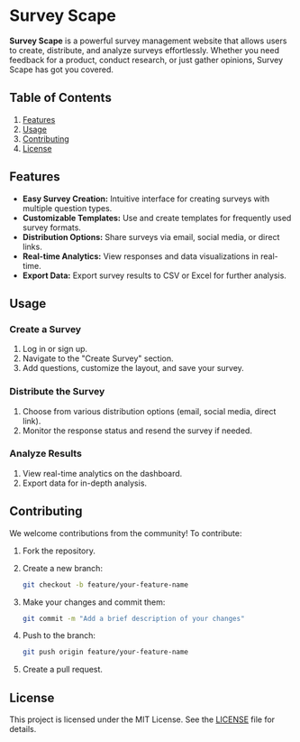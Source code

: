 # Survey Scape

**Survey Scape** is a powerful survey management website that allows users to create, distribute, and analyze surveys effortlessly. Whether you need feedback for a product, conduct research, or just gather opinions, Survey Scape has got you covered.

## Table of Contents

1. [Features](#features)
2. [Usage](#usage)
3. [Contributing](#contributing)
4. [License](#license)

## Features

- **Easy Survey Creation:** Intuitive interface for creating surveys with multiple question types.
- **Customizable Templates:** Use and create templates for frequently used survey formats.
- **Distribution Options:** Share surveys via email, social media, or direct links.
- **Real-time Analytics:** View responses and data visualizations in real-time.
- **Export Data:** Export survey results to CSV or Excel for further analysis.

## Usage

### Create a Survey

1. Log in or sign up.
2. Navigate to the "Create Survey" section.
3. Add questions, customize the layout, and save your survey.

### Distribute the Survey

1. Choose from various distribution options (email, social media, direct link).
2. Monitor the response status and resend the survey if needed.

### Analyze Results

1. View real-time analytics on the dashboard.
2. Export data for in-depth analysis.

## Contributing

We welcome contributions from the community! To contribute:

1. Fork the repository.
2. Create a new branch:

   ```bash
   git checkout -b feature/your-feature-name
   ```

3. Make your changes and commit them:

   ```bash
   git commit -m "Add a brief description of your changes"
   ```

4. Push to the branch:

   ```bash
   git push origin feature/your-feature-name
   ```

5. Create a pull request.

## License

This project is licensed under the MIT License. See the [LICENSE](LICENSE) file for details.
